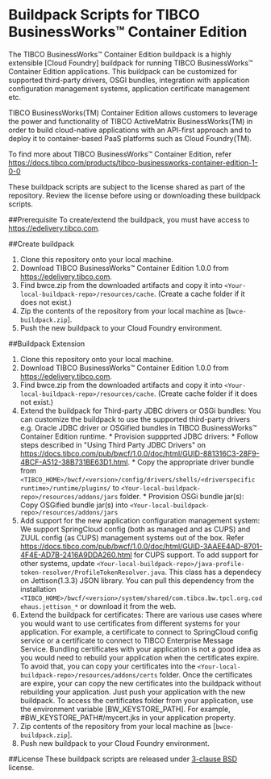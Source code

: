 # Buildpack Scripts for TIBCO BusinessWorks™ Container Edition 
The TIBCO BusinessWorks™ Container Edition buildpack is a highly extensible [Cloud Foundry] buildpack for running TIBCO BusinessWorks™ Container Edition applications. This buildpack can be customized for supported third-party drivers, OSGI bundles, integration with application configuration management systems, application certificate management etc.

TIBCO BusinessWorks(TM) Container Edition allows customers to leverage the power and functionality of TIBCO ActiveMatrix BusinessWorks(TM) in order to build cloud-native applications with an API-first approach and to deploy it to container-based PaaS platforms such as Cloud Foundry(TM).

To find more about TIBCO BusinessWorks™ Container Edition, refer https://docs.tibco.com/products/tibco-businessworks-container-edition-1-0-0

These buildpack scripts are subject to the license shared as part of the repository. Review the license before using or downloading these buildpack scripts.
     
##Prerequisite
    To create/extend the buildpack, you must have access to https://edelivery.tibco.com.
    
##Create buildpack
   1. Clone this repository onto your local machine.
   2. Download TIBCO BusinessWorks™ Container Edition 1.0.0 from https://edelivery.tibco.com.
   3. Find bwce.zip from the downloaded artifacts and copy it into `<Your-local-buildpack-repo>/resources/cache`. (Create a cache folder if it does not exist.)
   4. Zip the contents of the repository from your local machine as [`bwce-buildpack.zip`].
   5. Push the new buildpack to your Cloud Foundry environment.

##Buildpack Extension
   1. Clone this repository onto your local machine.
   2. Download TIBCO BusinessWorks™ Container Edition 1.0.0 from https://edelivery.tibco.com.
   3. Find bwce.zip from the downloaded artifacts and copy it into `<Your-local-buildpack-repo>/resources/cache`. (Create cache folder if it does not exist.)
   4. Extend the buildpack for Third-party JDBC drivers or OSGi bundles: You can customize the buildpack to use the supported third-party drivers e.g. Oracle JDBC driver or OSGified bundles in TIBCO BusinessWorks™ Container Edition runtime.
     * Provision suppprted JDBC drivers: 
          * Follow steps described in "Using Third Party JDBC Drivers" on https://docs.tibco.com/pub/bwcf/1.0.0/doc/html/GUID-881316C3-28F9-4BCF-A512-38B731BE63D1.html.
          * Copy the appropriate driver bundle from `<TIBCO_HOME>/bwcf/<version>/config/drivers/shells/<driverspecific runtime>/runtime/plugins/` to  `<Your-local-buildpack-repo>/resources/addons/jars` folder.
     * Provision OSGi bundle jar(s): Copy OSGified bundle jar(s) into `<Your-local-buildpack-repo>/resources/addons/jars`
   5. Add support for the new application configuration management system: We support SpringCloud config (both as managed and as CUPS) and ZUUL config (as CUPS) management systems out of the box. Refer https://docs.tibco.com/pub/bwcf/1.0.0/doc/html/GUID-3AAEE4AD-8701-4F4E-AD7B-2416A9DDA260.html for CUPS support. To add support for other systems, update `<Your-local-buildpack-repo>/java-profile-token-resolver/ProfileTokenResolver.java`. This class has a dependecy on Jettison(1.3.3) JSON library. You can pull this dependency from the installation `<TIBCO_HOME>/bwcf/<version>/system/shared/com.tibco.bw.tpcl.org.codehaus.jettison_*` or download it from the web.
   6. Extend the buildpack for certificates: There are various use cases where you would want to use certificates from different systems for your application. For example, a certificate to connect to SpringCloud config service or a certificate to connect to TIBCO Enterprise Message Service. Bundling certificates with your application is not a good idea as you would need to rebuild your application when the certificates expire. To avoid that, you can copy your certificates into the `<Your-local-buildpack-repo>/resources/addons/certs` folder. Once the certificates are expire, your can copy the new certificates into the buildpack without rebuilding your application. Just push your application with the new buildpack. To access the certificates folder from your application, use the environment variable [BW_KEYSTORE_PATH]. For example, #BW_KEYSTORE_PATH#/mycert.jks in your application property.
   7. Zip contents of the repository from your local machine as [`bwce-buildpack.zip`].
   8. Push new buildpack to your Cloud Foundry environment.

##License
These buildpack scripts are released under [3-clause BSD](License.md) license.
     
